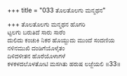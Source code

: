 +++
title = "033 ತೊಲತೊಲಗು ಮನ್ಮಥನ"

+++
ತೊಲತೊಲಗು ಮನ್ಮಥನ ಹೊಗರಿ  
ಟ್ಟಲಗು ಬರುತಿದೆ ಸಾರು ಸಾರೆಂ  
ದುಲಿದು ಕಂಚುಕಿ ನಿಕರ ಹೊಯ್ದುದು ಮುಂದೆ ಸಂದಣಿಯ  
ನಳಿನಮುಖಿ ದಂಡಿಗೆಯೊಳೈತಂ  
ದಿಳಿದಳೀತನ ಹೊರೆಯೊಳಾಗಳೆ  
ಕಳಕಳದಲೊಳತೋಟಿ ಮಸಗಿತು ಹರುಷ ಲಜ್ಜೆಯಲಿ     ॥33॥